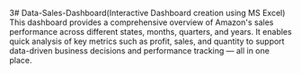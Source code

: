 3# Data-Sales-Dashboard(Interactive Dashboard creation using MS Excel)
 This dashboard provides a comprehensive overview of Amazon's sales performance across different states, months, quarters, and years. It enables quick analysis of key metrics such as profit, sales, and quantity to support data-driven business decisions and performance tracking — all in one place.
